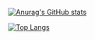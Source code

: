 [![Anurag's GitHub stats](https://github-readme-stats.vercel.app/api?username=MatheusMinski&count_private=true&show_icons=true&theme=dracula)](https://github.com/anuraghazra/github-readme-stats)

[![Top Langs](https://github-readme-stats.vercel.app/api/top-langs/?username=MatheusMinski&theme=dracula)](https://github.com/anuraghazra/github-readme-stats)


